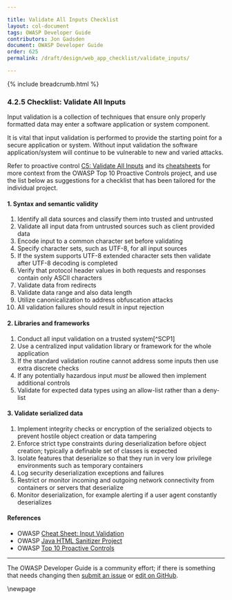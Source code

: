 ```yaml
---

title: Validate All Inputs Checklist
layout: col-document
tags: OWASP Developer Guide
contributors: Jon Gadsden
document: OWASP Developer Guide
order: 625
permalink: /draft/design/web_app_checklist/validate_inputs/

---
```


{% include breadcrumb.html %}

### 4.2.5 Checklist: Validate All Inputs

Input validation is a collection of techniques that ensure only properly formatted data
may enter a software application or system component.

It is vital that input validation is performed to provide the starting point for a secure application or system.
Without input validation the software application/system will continue to be vulnerable to new and varied attacks.

Refer to proactive control [C5: Validate All Inputs][control5] and its [cheatsheets][csproactive-c5]
for more context from the OWASP Top 10 Proactive Controls project,
and use the list below as suggestions for a checklist that has been tailored for the individual project.

#### 1. Syntax and semantic validity

1. Identify all data sources and classify them into trusted and untrusted
1. Validate all input data from untrusted sources such as client provided data
1. Encode input to a common character set before validating
1. Specify character sets, such as UTF-8, for all input sources
1. If the system supports UTF-8 extended character sets then validate after UTF-8 decoding is completed
1. Verify that protocol header values in both requests and responses contain only ASCII characters
1. Validate data from redirects
1. Validate data range and also data length
1. Utilize canonicalization to address obfuscation attacks
1. All validation failures should result in input rejection

#### 2. Libraries and frameworks

1. Conduct all input validation on a trusted system[^SCP1]
1. Use a centralized input validation library or framework for the whole application
1. If the standard validation routine cannot address some inputs then use extra discrete checks
1. If any potentially hazardous input _must_ be allowed then implement additional controls
1. Validate for expected data types using an allow-list rather than a deny-list

#### 3. Validate serialized data

1. Implement integrity checks or encryption of the serialized objects
    to prevent hostile object creation or data tampering
1. Enforce strict type constraints during deserialization before object creation;
    typically a definable set of classes is expected
1. Isolate features that deserialize so that they run in very low privilege environments such as temporary containers
1. Log security deserialization exceptions and failures
1. Restrict or monitor incoming and outgoing network connectivity from containers or servers that deserialize
1. Monitor deserialization, for example alerting if a user agent constantly deserializes

#### References

* OWASP [Cheat Sheet: Input Validation][ivcs]
* OWASP [Java HTML Sanitizer Project][sanitizer]
* OWASP [Top 10 Proactive Controls][proactive10]

----

The OWASP Developer Guide is a community effort; if there is something that needs changing
then [submit an issue][issue060205] or [edit on GitHub][edit060205].

[csproactive-c5]: https://cheatsheetseries.owasp.org/IndexProactiveControls.html#c5-validate-all-inputs
[control5]: https://owasp.org/www-project-proactive-controls/v3/en/c5-validate-inputs
[ivcs]: https://cheatsheetseries.owasp.org/cheatsheets/Input_Validation_Cheat_Sheet
[edit060205]: https://github.com/OWASP/www-project-developer-guide/blob/main/draft/06-design/02-web-app-checklist/05-validate-inputs.md
[issue060205]: https://github.com/OWASP/www-project-developer-guide/issues/new?labels=enhancement&template=request.md&title=Update:%2006-design/02-web-app-checklist/05-validate-inputs
[proactive10]: https://owasp.org/www-project-proactive-controls/
[sanitizer]: https://www.owasp.org/index.php/OWASP_Java_HTML_Sanitizer

\newpage
